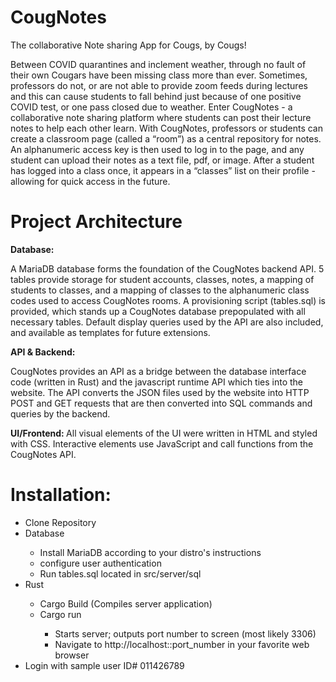 # CougNotes


The collaborative Note sharing App for Cougs, by Cougs!

Between COVID quarantines and inclement weather, through no fault of their own Cougars have been missing class more than ever. Sometimes, professors do not, or are not able to provide zoom feeds during lectures and this can cause students to fall behind just because of one positive COVID test, or one pass closed due to weather. Enter CougNotes - a collaborative note sharing platform where students can post their lecture notes to help each other learn. With CougNotes, professors or students can create a classroom page (called a “room”) as a central repository for notes. An alphanumeric access key is then used to log in to the page, and any student can upload their notes as a text file, pdf, or image. After a student has logged into a class once, it appears in a “classes” list on their profile - allowing for quick access in the future. 

# Project Architecture

<b> Database: </b>

A MariaDB database forms the foundation of the CougNotes backend API. 5 tables provide storage for student accounts, classes, notes, a mapping of students to classes, and a mapping of classes to the alphanumeric class codes used to access CougNotes rooms. A provisioning script (tables.sql) is provided, which stands up a CougNotes database prepopulated with all necessary tables. Default display queries used by the API are also included, and available as templates for future extensions. 

<b> API & Backend: </b>

CougNotes provides an API as a bridge between the database interface code (written in Rust) and the javascript runtime API which ties into the website. The API converts the JSON files used by the website into HTTP POST and GET requests that are then converted into SQL commands and queries by the backend. 

<b> UI/Frontend: </b>
All visual elements of the UI were written in HTML and styled with CSS. Interactive elements use JavaScript and call functions from the CougNotes API. 

# Installation:

<ul>
  <li> Clone Repository </li>
  <li> Database </li>
    <ul> 
      <li> Install MariaDB according to your distro's instructions </li>
      <li> configure user authentication </li>
      <li> Run tables.sql located in src/server/sql </li>
  </ul>
  <li> Rust </li>
      <ul> 
        <li> Cargo Build (Compiles server application) </li>
        <li> Cargo run </li>
          <ul> 
            <li> Starts server; outputs port number to screen (most likely 3306) </li>
            <li> Navigate to http://localhost::port_number in your favorite web browser </li>
        </ul>
  </ul>
  <li> Login with sample user ID# 011426789</li>
  </ul>


